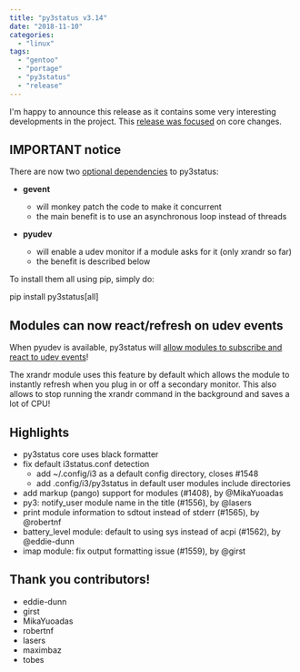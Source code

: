 ```yaml
---
title: "py3status v3.14"
date: "2018-11-10"
categories: 
  - "linux"
tags: 
  - "gentoo"
  - "portage"
  - "py3status"
  - "release"
---
```


I'm happy to announce this release as it contains some very interesting developments in the project. This [release was focused](https://github.com/ultrabug/py3status/issues/1526) on core changes.  

## IMPORTANT notice

There are now two [optional dependencies](https://py3status.readthedocs.io/en/latest/intro.html#installation) to py3status:

- **gevent**
    - will monkey patch the code to make it concurrent
    - the main benefit is to use an asynchronous loop instead of threads  
        
- **pyudev**
    - will enable a udev monitor if a module asks for it (only xrandr so far)
    - the benefit is described below  
        

To install them all using pip, simply do:  

pip install py3status\[all\]

## Modules can now react/refresh on udev events  

When pyudev is available, py3status will [allow modules to subscribe and react to udev events](https://py3status.readthedocs.io/en/latest/configuration.html#refreshing-modules-on-udev-events-with-on-udev-dynamic-options)!

The xrandr module uses this feature by default which allows the module to instantly refresh when you plug in or off a secondary monitor. This also allows to stop running the xrandr command in the background and saves a lot of CPU!

## Highlights

- py3status core uses black formatter
- fix default i3status.conf detection
    - add ~/.config/i3 as a default config directory, closes #1548
    - add .config/i3/py3status in default user modules include directories
- add markup (pango) support for modules (#1408), by @MikaYuoadas
- py3: notify\_user module name in the title (#1556), by @lasers
- print module information to sdtout instead of stderr (#1565), by @robertnf
- battery\_level module: default to using sys instead of acpi (#1562), by @eddie-dunn
- imap module: fix output formatting issue (#1559), by @girst

## Thank you contributors!

- eddie-dunn
- girst
- MikaYuoadas
- robertnf
- lasers
- maximbaz
- tobes
